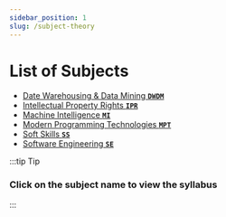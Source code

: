 ```yaml
---
sidebar_position: 1
slug: /subject-theory
---
```


# List of Subjects
*   [Date Warehousing & Data Mining **`DWDM`**](./dwdm-syllabus)
*   [Intellectual Property Rights **`IPR`**](./ipr)
*   [Machine Intelligence **`MI`**](./mi-syllabus)
*   [Modern Programming Technologies **`MPT`**](./mpt-syllabus)
*   [Soft Skills **`SS`**](./ss-syllabus)
*   [Software Engineering  **`SE`**](./se-syllabus)

:::tip Tip
### Click on the subject name to view the syllabus
:::